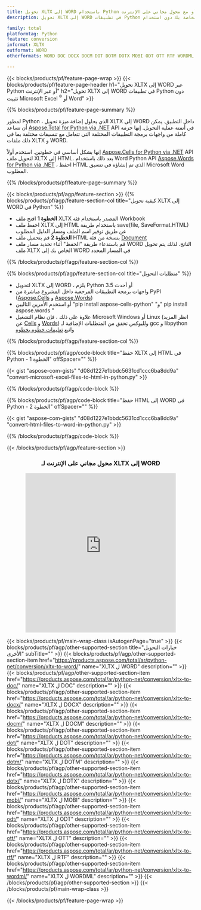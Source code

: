 ```yaml
---
title: تحويل XLTX إلى WORD باستخدام Python أو مع محول مجاني على الإنترنت
description: تحويل XLTX إلى WORD في تطبيقات Python الخاصة بك دون استخدام Microsoft Office أو عبر الإنترنت. اختبر محول CSV إلى POT على الإنترنت مجانًا بسرعة قبل دمج الكود. 

family: total
platformtag: Python
feature: conversion
informat: XLTX
outformat: WORD
otherformats: WORD DOC DOCX DOCM DOT DOTM DOTX MOBI ODT OTT RTF WORDML

---
```

{{< blocks/products/pf/feature-page-wrap >}}
{{< blocks/products/pf/feature-page-header h1="تحويل XLTX إلى WORD عبر Python أو عبر الإنترنت" h2="تحويل XLTX إلى WORD في تطبيقات Python دون تثبيت Microsoft Excel <sup>&reg;</sup> أو Word" >}}

{{% blocks/products/pf/feature-page-summary %}}

لمطور Python ، الذي يحاول إضافة ميزة تحويل XLTX إلى WORD داخل التطبيق. يمكن أن تساعد [Aspose.Total for Python via .NET](https://products.aspose.com/total/python-net/) API في أتمتة عملية التحويل. إنها حزمة كاملة من واجهات برمجة التطبيقات المختلفة التي تتعامل مع تنسيقات مختلفة بما في ذلك ملفات XLTX و WORD.

إنها بشكل أساسي في خطوتين. استخدم أولاً [Aspose.Cells for Python via .NET](https://products.aspose.com/cells/python-net/) API لتحويل ملف XLTX إلى HTML. بعد ذلك باستخدام Word Python API [Aspose.Words for Python via .NET](https://products.aspose.com/words/python-net/) ، احفظ HTML الذي تم إنشاؤه في تنسيق Microsoft Word المطلوب. 

{{% /blocks/products/pf/feature-page-summary %}}

{{< blocks/products/pf/agp/feature-section >}}
{{% blocks/products/pf/agp/feature-section-col title="كيفية تحويل XLTX إلى WORD في Python" %}}
- **الخطوة 1** افتح ملف XLTX المصدر باستخدام فئة Workbook
- احفظ ملف XLTX إلى HTML باستخدام طريقة save(file, SaveFormat.HTML) عن طريق توفير اسم الملف ومسار الدليل المطلوب
-  **الخطوة 2** قم بتحميل ملف HTML بنسخة من فئة [Document](https://reference.aspose.com/words/python-net/aspose.words/document/)
-  قم باستدعاء طريقة "الحفظ" أثناء تحديد مسار ملف WORD الناتج. لذلك يتم تحويل ملف XLTX الخاص بك إلى WORD في المسار المحدد

{{% /blocks/products/pf/agp/feature-section-col %}}

{{% blocks/products/pf/agp/feature-section-col title="متطلبات التحويل" %}}

- لتحويل XLTX إلى WORD ، يلزم Python 3.5 أو أحدث
- واجهات برمجة التطبيقات المرجعية داخل المشروع مباشرة من PyPI ([Aspose.Cells](https://pypi.org/project/aspose-cells-python/) و [Aspose.Words](https://pypi.org/project/aspose-words/))
-  أو استخدم الأمرين التاليين "pip install aspose-cells-python" "و" pip install aspose.words "
-  علاوة على ذلك ، فإن نظام التشغيل Microsoft Windows أو Linux (انظر المزيد عن [Cells](https://docs.aspose.com/cells/python-net/getting-started/#installation) و [Words](https://docs.aspose.com/words/python-net/system-requirements/)) ولليوكس تحقق من المتطلبات الإضافية لـ gcc و libpython واتبع [تعليمات خطوه بخطوه](https://docs.aspose.com/words/python-net/installation/)
 

{{% /blocks/products/pf/agp/feature-section-col %}}

{{% blocks/products/pf/agp/code-block title="حفظ XLTX إلى HTML في Python - الخطوة 1" offSpacer="" %}}

{{< gist "aspose-com-gists" "d08d1227e1bbdc5631cd1ccc6ba8dd9a" "convert-microsoft-excel-files-to-html-in-python.py" >}}

{{% /blocks/products/pf/agp/code-block %}}

{{% blocks/products/pf/agp/code-block title="حفظ HTML إلى WORD في Python - الخطوة 2" offSpacer="" %}}

{{< gist "aspose-com-gists" "d08d1227e1bbdc5631cd1ccc6ba8dd9a" "convert-html-files-to-word-in-python.py" >}}

{{% /blocks/products/pf/agp/code-block %}}

{{< /blocks/products/pf/agp/feature-section >}}
<div class="container-fluid agp-content bg-white aboutfile box-1 vh100 section nopbtm">
<div class=container>
<div class=row>
<div class="demobox tc col-md-12 padding-0" align="center">

<h3>محول مجاني على الإنترنت لـ XLTX إلى WORD</h3>

<iframe style="border: none; height: 426px;" scrolling="no" src="https://total-conversion-app-65z5r2lp.qa.k8s.dynabic.com/?to=docx&from=xltx" id="child-iframe" width="80%"></iframe>

</div></div>
</div></div>

{{< blocks/products/pf/main-wrap-class isAutogenPage="true" >}}
{{< blocks/products/pf/agp/other-supported-section title="خيارات التحويل الأخرى" subTitle="" >}}
{{< blocks/products/pf/agp/other-supported-section-item href="https://products.aspose.com/total/ar/python-net/conversion/xltx-to-word/" name="XLTX ل WORD" description="" >}}
{{< blocks/products/pf/agp/other-supported-section-item href="https://products.aspose.com/total/ar/python-net/conversion/xltx-to-doc/" name="XLTX ل DOC" description="" >}}
{{< blocks/products/pf/agp/other-supported-section-item href="https://products.aspose.com/total/ar/python-net/conversion/xltx-to-docx/" name="XLTX ل DOCX" description="" >}}
{{< blocks/products/pf/agp/other-supported-section-item href="https://products.aspose.com/total/ar/python-net/conversion/xltx-to-docm/" name="XLTX ل DOCM" description="" >}}
{{< blocks/products/pf/agp/other-supported-section-item href="https://products.aspose.com/total/ar/python-net/conversion/xltx-to-dot/" name="XLTX ل DOT" description="" >}}
{{< blocks/products/pf/agp/other-supported-section-item href="https://products.aspose.com/total/ar/python-net/conversion/xltx-to-dotm/" name="XLTX ل DOTM" description="" >}}
{{< blocks/products/pf/agp/other-supported-section-item href="https://products.aspose.com/total/ar/python-net/conversion/xltx-to-dotx/" name="XLTX ل DOTX" description="" >}}
{{< blocks/products/pf/agp/other-supported-section-item href="https://products.aspose.com/total/ar/python-net/conversion/xltx-to-mobi/" name="XLTX ل MOBI" description="" >}}
{{< blocks/products/pf/agp/other-supported-section-item href="https://products.aspose.com/total/ar/python-net/conversion/xltx-to-odt/" name="XLTX ل ODT" description="" >}}
{{< blocks/products/pf/agp/other-supported-section-item href="https://products.aspose.com/total/ar/python-net/conversion/xltx-to-ott/" name="XLTX ل OTT" description="" >}}
{{< blocks/products/pf/agp/other-supported-section-item href="https://products.aspose.com/total/ar/python-net/conversion/xltx-to-rtf/" name="XLTX ل RTF" description="" >}}
{{< blocks/products/pf/agp/other-supported-section-item href="https://products.aspose.com/total/ar/python-net/conversion/xltx-to-wordml/" name="XLTX ل WORDML" description="" >}}
{{< /blocks/products/pf/agp/other-supported-section >}}
{{< /blocks/products/pf/main-wrap-class >}}

{{< /blocks/products/pf/feature-page-wrap >}}